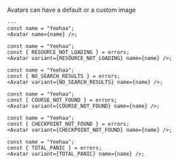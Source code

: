 Avatars can have a default or a custom image

```react|span-2
---
const name = "Yeehaa";
<Avatar name={name} />;
```

```react|span-2
const name = "Yeehaa";
const { RESOURCE_NOT_LOADING } = errors;
<Avatar variant={RESOURCE_NOT_LOADING} name={name} />;
```

```react|span-2
const name = "Yeehaa";
const { NO_SEARCH_RESULTS } = errors;
<Avatar variant={NO_SEARCH_RESULTS} name={name} />;
```

```react|span-2
const name = "Yeehaa";
const { COURSE_NOT_FOUND } = errors;
<Avatar variant={COURSE_NOT_FOUND} name={name} />;
```

```react|span-2
const name = "Yeehaa";
const { CHECKPOINT_NOT_FOUND } = errors;
<Avatar variant={CHECKPOINT_NOT_FOUND} name={name} />;
```

```react|span-2
const name = "Yeehaa";
const { TOTAL_PANIC } = errors;
<Avatar variant={TOTAL_PANIC} name={name} />;
```
